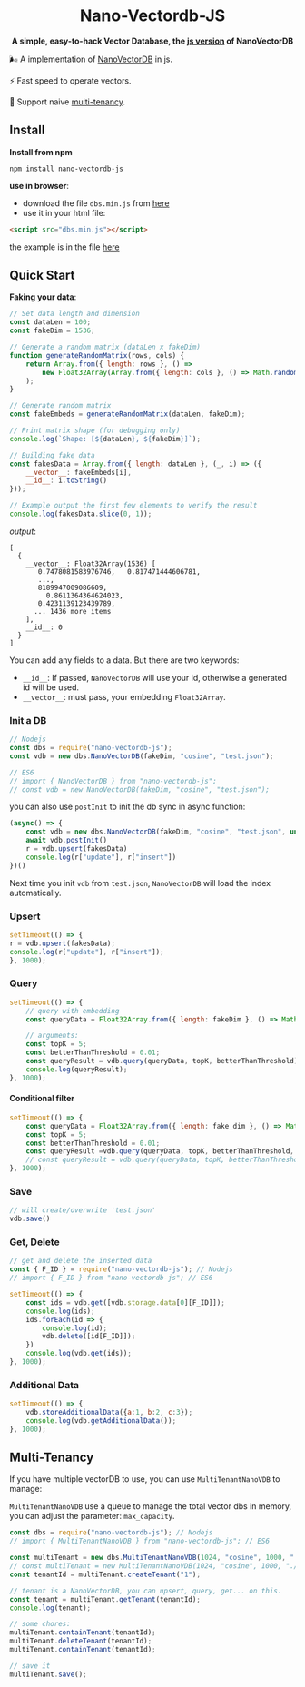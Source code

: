 <div align="center">
  <h1>Nano-Vectordb-JS</h1>
  <p><strong>A simple, easy-to-hack Vector Database, the <a href="https://pypi.org/project/nano-vectordb/">js version</a> of NanoVectorDB</strong></p>

</div>




🌬️ A implementation of [NanoVectorDB](https://github.com/gusye1234/nano-vectordb) in js.

⚡ Fast speed to operate vectors.

🏃 Support naive [multi-tenancy](#Multi-Tenancy).



## Install

**Install from npm**

```shell
npm install nano-vectordb-js
```

**use in browser**:
- download the file `dbs.min.js` from [here](https://github.com/windfollowingheart/nano-vectordb-js/blob/master/browserjs/dbs.min.js)
- use it in your html file:
```html
<script src="dbs.min.js"></script>
```
the example is in the file [here](https://github.com/windfollowingheart/nano-vectordb-js/blob/master/browserjs/test.html)


## Quick Start

**Faking your data**:

```js
// Set data length and dimension
const dataLen = 100;
const fakeDim = 1536;

// Generate a random matrix (dataLen x fakeDim)
function generateRandomMatrix(rows, cols) {
    return Array.from({ length: rows }, () =>
        new Float32Array(Array.from({ length: cols }, () => Math.random()))
    );
}

// Generate random matrix
const fakeEmbeds = generateRandomMatrix(dataLen, fakeDim);

// Print matrix shape (for debugging only)
console.log(`Shape: [${dataLen}, ${fakeDim}]`);

// Building fake data
const fakesData = Array.from({ length: dataLen }, (_, i) => ({
    __vector__: fakeEmbeds[i],
    __id__: i.toString()
}));

// Example output the first few elements to verify the result
console.log(fakesData.slice(0, 1));
```
*output*:
```
[
  {
    __vector__: Float32Array(1536) [
       0.7478081583976746,   0.817471444606781, 
       ...,
       8189947009086609,
         0.8611364364624023,
       0.4231139123439789,
      ... 1436 more items
    ],
    __id__: 0
  }
]
```

You can add any fields to a data. But there are two keywords:

- `__id__`: If passed, `NanoVectorDB` will use your id, otherwise a generated id will be used.
- `__vector__`: must pass, your embedding `Float32Array`.

### Init a DB

```js
// Nodejs
const dbs = require("nano-vectordb-js"); 
const vdb = new dbs.NanoVectorDB(fakeDim, "cosine", "test.json");

// ES6
// import { NanoVectorDB } from "nano-vectordb-js";
// const vdb = new NanoVectorDB(fakeDim, "cosine", "test.json");
```
you can also use `postInit` to init the db sync in async function:

```js
(async() => {
    const vdb = new dbs.NanoVectorDB(fakeDim, "cosine", "test.json", undefined, undefined, true);
    await vdb.postInit()
    r = vdb.upsert(fakesData)
    console.log(r["update"], r["insert"])
})()
```

Next time you init `vdb` from `test.json`, `NanoVectorDB` will load the index automatically.

### Upsert

```js
setTimeout(() => {
r = vdb.upsert(fakesData);
console.log(r["update"], r["insert"]);
}, 1000);
```

### Query

```js
setTimeout(() => {
    // query with embedding 
    const queryData = Float32Array.from({ length: fakeDim }, () => Math.random());

    // arguments:
    const topK = 5;
    const betterThanThreshold = 0.01;
    const queryResult = vdb.query(queryData, topK, betterThanThreshold);
    console.log(queryResult);
}, 1000);
```

#### Conditional filter

```js
setTimeout(() => {
    const queryData = Float32Array.from({ length: fake_dim }, () => Math.random());
    const topK = 5;
    const betterThanThreshold = 0.01;
    const queryResult =vdb.query(queryData, topK, betterThanThreshold, (data) => parseInt(data.__id__) >= 70); // when  __id__ is a string of number
    // const queryResult = vdb.query(queryData, topK, betterThanThreshold, (data) => data.__id__ === "ANY_STRING"); // when __id__ is a string
}, 1000);
```

### Save

```js
// will create/overwrite 'test.json'
vdb.save()
```

### Get, Delete

```js
// get and delete the inserted data
const { F_ID } = require("nano-vectordb-js"); // Nodejs
// import { F_ID } from "nano-vectordb-js"; // ES6

setTimeout(() => {
    const ids = vdb.get([vdb.storage.data[0][F_ID]]);
    console.log(ids);
    ids.forEach(id => {
        console.log(id);
        vdb.delete([id[F_ID]]);
    })
    console.log(vdb.get(ids));
}, 1000);
```

### Additional Data

```js
setTimeout(() => {
    vdb.storeAdditionalData({a:1, b:2, c:3});
    console.log(vdb.getAdditionalData());
}, 1000);
```

## Multi-Tenancy

If you have multiple vectorDB to use, you can use `MultiTenantNanoVDB` to manage:

`MultiTenantNanoVDB` use a queue to manage the total vector dbs in memory, you can adjust the parameter: `max_capacity`.

```js
const dbs = require("nano-vectordb-js"); // Nodejs
// import { MultiTenantNanoVDB } from "nano-vectordb-js"; // ES6

const multiTenant = new dbs.MultiTenantNanoVDB(1024, "cosine", 1000, "./test");
// const multiTenant = new MultiTenantNanoVDB(1024, "cosine", 1000, "./test");
const tenantId = multiTenant.createTenant("1");

// tenant is a NanoVectorDB, you can upsert, query, get... on this.
const tenant = multiTenant.getTenant(tenantId);
console.log(tenant);

// some chores:
multiTenant.containTenant(tenantId);
multiTenant.deleteTenant(tenantId);
multiTenant.containTenant(tenantId);

// save it
multiTenant.save();
```





